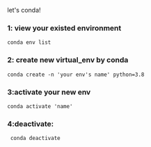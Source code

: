 let's conda!  

### 1: view your existed environment
` conda env list `
### 2: create new virtual_env by conda
` conda create -n 'your env's name' python=3.8 `
### 3:activate your new env
` conda activate 'name' `
### 4:deactivate:
` conda deactivate`
